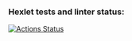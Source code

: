 ### Hexlet tests and linter status:
[![Actions Status](https://github.com/LemonyPie/backend-project-lvl1/workflows/hexlet-check/badge.svg)](https://github.com/LemonyPie/backend-project-lvl1/actions)